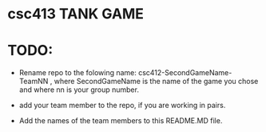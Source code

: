 # csc413 TANK GAME

# TODO:

- Rename repo to the folowing name: csc412-SecondGameName-TeamNN , where SecondGameName is the name of the game you chose and where nn is your group number.

- add your team member to the repo, if you are working in pairs.

- Add the names of the team members to this README.MD file.
